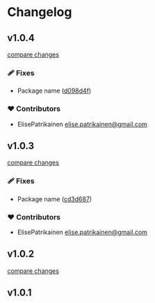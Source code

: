 # Changelog


## v1.0.4

[compare changes](https://github.com/ElisePatrikainen/Nuxt_useFetchQuery/compare/v1.0.3...v1.0.4)

### 🩹 Fixes

- Package name ([d098d4f](https://github.com/ElisePatrikainen/Nuxt_useFetchQuery/commit/d098d4f))

### ❤️ Contributors

- ElisePatrikainen <elise.patrikainen@gmail.com>

## v1.0.3

[compare changes](https://github.com/ElisePatrikainen/Nuxt_useFetchQuery/compare/v1.0.2...v1.0.3)

### 🩹 Fixes

- Package name ([cd3d687](https://github.com/ElisePatrikainen/Nuxt_useFetchQuery/commit/cd3d687))

### ❤️ Contributors

- ElisePatrikainen <elise.patrikainen@gmail.com>

## v1.0.2

[compare changes](https://github.com/ElisePatrikainen/Nuxt_useFetchQuery/compare/v1.0.1...v1.0.2)

## v1.0.1

